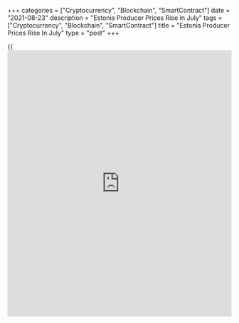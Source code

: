 +++
categories = ["Cryptocurrency", "Blockchain", "SmartContract"]
date = "2021-08-23"
description = "Estonia Producer Prices Rise In July"
tags = ["Cryptocurrency", "Blockchain", "SmartContract"]
title = "Estonia Producer Prices Rise In July"
type = "post"
+++

{{<iframe id="large-banner" src="https://www.bounty.group/#slide=26.0" width="100%" height="600" scrolling="no" style="border: 0px solid rgb(216, 221, 230); border-radius: 3px;">}}

Estonia's producer prices increased in July, data from Statistics
Estonia showed on Monday.

The producer price index grew 14.8 percent year-on-year in July.

On a month-on-month basis, producer prices rose 4.0 percent in July.

"Compared to both this year's June and last year's July, the index was
affected the most by price increases in the manufacture of wood and wood
products," Eveli Sokman, leading analyst at Statistics Estonia, said.

Import prices rose 2.3 percent monthly in July and gained 14.2 percent
from a year ago.

Export prices grew 2.3 percent monthly in June and increased 14.9
percent yearly.

For comments and feedback [contact](https://www.playgroundfx.com/contact/): editorial@rtt[news](https://www.letsplayfx.com/blog/forex-news-website/).com

[Economic News][1]

 **What parts of the world are seeing the best (and worst) economic
performances lately? Click[here][2] to check out our [Econ Scorecard][2]
and find out! See up-to-the-moment [ranking](https://www.playgroundfx.com/blog/crypto-exchange-ranking/)s for the best and worst
performers in [GDP][2], [unemployment rate][3], [inflation][4] and much
more.**

   1. www.rtt[news](https://www.letsplayfx.com/blog/forex-news-website/).com/Content/EconomicNews.aspx
   2. www.rtt[news](https://www.letsplayfx.com/blog/forex-news-website/).com/economic-scorecard/world-rank/GDP/highest-performance.aspx
   3. www.rtt[news](https://www.letsplayfx.com/blog/forex-news-website/).com/economic-scorecard/world-rank/unemployment-rate/lowest-performance.aspx
   4. www.rtt[news](https://www.letsplayfx.com/blog/forex-news-website/).com/economic-scorecard/world-rank/CPI/highest-performance.aspx